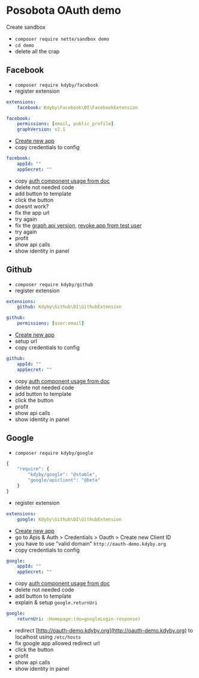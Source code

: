# Posobota OAuth demo

Create sandbox

- `composer require nette/sandbox demo`
- `cd demo`
- delete all the crap



## Facebook

- `composer require kdyby/facebook`
- register extension

```yml
extensions:
	facebook: Kdyby\Facebook\DI\FacebookExtension

facebook:
	permissions: [email, public_profile]
	graphVersion: v2.1
```

- [Create new app](https://developers.facebook.com/apps/494469227315105/test-apps/)
- copy credentials to config


```yml
facebook:
	appId: ""
	appSecret: ""
```

- copy [auth component usage from doc](https://github.com/Kdyby/Facebook/blob/master/docs/en/index.md#authentication)
- delete not needed code
- add button to template
- click the button
- doesnt work?
- fix the app url
- try again
- fix the [graph api version](https://github.com/fprochazka/posobota-demo-oauth/blob/master/www/images/fb-upgrade-notice.png), [revoke app from test user](https://www.facebook.com/settings?tab=applications)
- try again
- profit
- show api calls
- show identity in panel



## Github

- `composer require kdyby/github`
- register extension

```yml
extensions:
	github: Kdyby\Github\DI\GithubExtension

github:
	permissions: [user:email]
```

- [Create new app](https://github.com/settings/applications/new)
- setup url
- copy credentials to config

```yml
github:
	appId: ""
	appSecret: ""
```

- copy [auth component usage from doc](https://github.com/Kdyby/Github/blob/master/docs/en/index.md#authentication)
- delete not needed code
- add button to template
- click the button
- profit
- show api calls
- show identity in panel



## Google

- `composer require kdyby/google`


```js
{
	"require": {
		"kdyby/google": "@stable",
		"google/apiclient": "@beta"
	}
}
```

- register extension

```yml
extensions:
	google: Kdyby\Github\DI\GithubExtension
```

- [Create new app](https://console.developers.google.com/project)
- go to Apis & Auth > Credentials > Oauth > Create new Client ID
- you have to use "valid domain" `http://oauth-demo.kdyby.org`
- copy credentials to config

```yml
google:
	appId: ""
	appSecret: ""
```

- copy [auth component usage from doc](https://github.com/Kdyby/Google/blob/master/docs/en/index.md#authentication)
- delete not needed code
- add button to template
- explain & setup `google.returnUri`

```yml
google:
	returnUri: :Homepage:(do=googleLogin-response)
```

- redirect [http://oauth-demo.kdyby.org](http://oauth-demo.kdyby.org) to localhost using `/etc/hosts`
- fix google app allowed redirect url
- click the button
- profit
- show api calls
- show identity in panel
